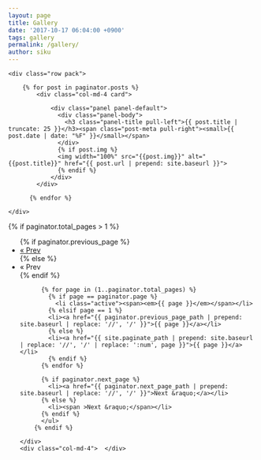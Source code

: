 ```yaml
---
layout: page
title: Gallery
date: '2017-10-17 06:04:00 +0900'
tags: gallery
permalink: /gallery/
author: siku
---
```

    <div class="row pack">

        {% for post in paginator.posts %}   
            <div class="col-md-4 card">
                 
                <div class="panel panel-default">
                  <div class="panel-body">
                    <h3 class="panel-title pull-left">{{ post.title | truncate: 25 }}</h3><span class="post-meta pull-right"><small>{{ post.date | date: "%F" }}</small></span>
                  </div>
                  {% if post.img %}
                  <img width="100%" src="{{post.img}}" alt="{{post.title}}" href="{{ post.url | prepend: site.baseurl }}">
                  {% endif %}
                </div>
            </div>
        
          {% endfor %}

    </div> 
    
<div class="row">
    <div class="col-md-4">  </div>
    <div class="col-md-4">
        {% if paginator.total_pages > 1 %}
        <ul class="pagination">
          {% if paginator.previous_page %}
            <li><a href="{{ paginator.previous_page_path | prepend: site.baseurl | replace: '//', '/' }}">&laquo; Prev</a></li>
          {% else %}
            <li><span>&laquo; Prev</span></li>
          {% endif %}

          {% for page in (1..paginator.total_pages) %}
            {% if page == paginator.page %}
              <li class="active"><span><em>{{ page }}</em></span></li>
            {% elsif page == 1 %}
            <li><a href="{{ paginator.previous_page_path | prepend: site.baseurl | replace: '//', '/' }}">{{ page }}</a></li>
            {% else %}
            <li><a href="{{ site.paginate_path | prepend: site.baseurl | replace: '//', '/' | replace: ':num', page }}">{{ page }}</a></li>
            {% endif %}
          {% endfor %}

          {% if paginator.next_page %}
            <li><a href="{{ paginator.next_page_path | prepend: site.baseurl | replace: '//', '/' }}">Next &raquo;</a></li>
          {% else %}
            <li><span >Next &raquo;</span></li>
          {% endif %}
          </ul>
        {% endif %}

    </div>
    <div class="col-md-4">  </div>
</div>

